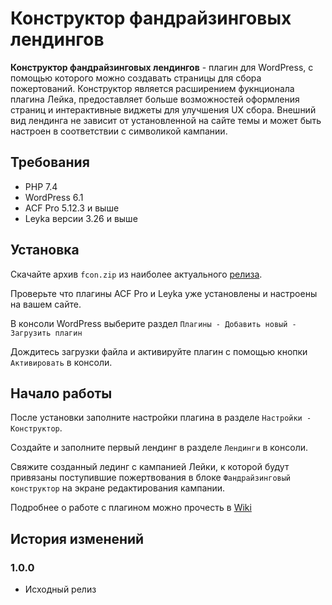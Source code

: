 # Конструктор фандрайзинговых лендингов

**Конструктор фандрайзинговых лендингов** - плагин для WordPress, с помощью которого можно создавать страницы для сбора пожертований. Конструктор является расширением фукнционала плагина Лейка, предоставляет больше возможностей оформления страниц и интерактивные виджеты для улучшения UX сбора. Внешний вид лендинга не зависит от установленной на сайте темы и может быть настроен в соответствии с символикой кампании. 


## Требования

- PHP 7.4
- WordPress 6.1
- ACF Pro 5.12.3 и выше
- Leyka версии 3.26 и выше


## Установка

Скачайте архив `fcon.zip` из наиболее актуального [релиза](https://github.com/foralienbureau/fundconst/releases). 

Проверьте что плагины ACF Pro и Leyka уже установлены и настроены на вашем сайте. 

В консоли WordPress выберите раздел `Плагины - Добавить новый - Загрузить плагин`

Дождитесь загрузки файла и активируйте плагин с помощью кнопки `Активировать` в консоли.


## Начало работы

После установки заполните настройки плагина в разделе `Настройки - Конструктор`.

Создайте и заполните первый лендинг в разделе `Лендинги` в консоли.

Свяжите созданный лединг с кампанией Лейки, к которой будут привязаны поступившие пожертвования в блоке `Фандрайзинговый конструктор` на экране редактирования кампании. 

Подробнее о работе с плагином можно прочесть в [Wiki](https://github.com/foralienbureau/fundconst/wiki)

## История изменений

### 1.0.0
- Исходный релиз
